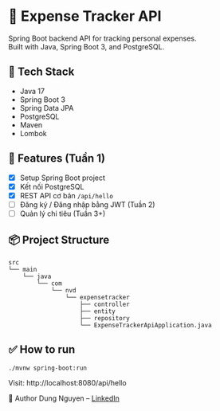 # 💸 Expense Tracker API

Spring Boot backend API for tracking personal expenses.  
Built with Java, Spring Boot 3, and PostgreSQL.

## 🔧 Tech Stack

- Java 17
- Spring Boot 3
- Spring Data JPA
- PostgreSQL
- Maven
- Lombok

## 🚀 Features (Tuần 1)

- [x] Setup Spring Boot project
- [x] Kết nối PostgreSQL
- [x] REST API cơ bản `/api/hello`
- [ ] Đăng ký / Đăng nhập bằng JWT (Tuần 2)
- [ ] Quản lý chi tiêu (Tuần 3+)

## 📦 Project Structure

```
src
└── main
    └── java
        └── com
            └── nvd
                └── expensetracker
                    ├── controller
                    ├── entity
                    ├── repository
                    └── ExpenseTrackerApiApplication.java
```

## ✅ How to run

```bash
./mvnw spring-boot:run
```
Visit: http://localhost:8080/api/hello

📝 Author
Dung Nguyen – [LinkedIn](https://www.linkedin.com/in/dung-nguyen-qt/)

